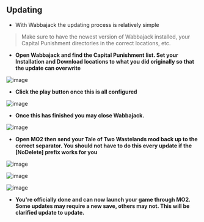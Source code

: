 ## **Updating**

- With Wabbajack the updating process is relatively simple
> Make sure to have the newest version of Wabbajack installed, your Capital Punishment directories in the correct locations, etc.

- **Open Wabbajack and find the Capital Punishment list. Set your Installation and Download locations to what you did originally so that the update can overwrite** 

![image](https://user-images.githubusercontent.com/112358568/190491120-f2d94d57-1f5b-442d-a96a-21f8e75a3beb.png)

- **Click the play button once this is all configured**

![image](https://user-images.githubusercontent.com/112358568/190491694-52822c11-0779-4cad-887d-dec513dbddcc.png)

- **Once this has finished you may close Wabbajack.**

![image](https://user-images.githubusercontent.com/114360108/202832483-56feed0a-7241-42f8-9366-b23cc5bee7fc.png)

- **Open MO2 then send your Tale of Two Wastelands mod back up to the correct separator. You should not have to do this every update if the [NoDelete] prefix works for you**

![image](https://user-images.githubusercontent.com/112358568/206659480-bf68309d-7ccd-4210-a078-c3918196af6a.png)

![image](https://user-images.githubusercontent.com/112358568/206659507-2e63c7fe-1ad7-46a6-883e-9633ab236517.png)

![image](https://user-images.githubusercontent.com/114360108/200675030-f770fb0b-dc13-4cde-82c7-f2ebcb57f5ef.png)


- **You're officially done and can now launch your game through MO2. Some updates may require a new save, others may not. This will be clarified update to update.**
